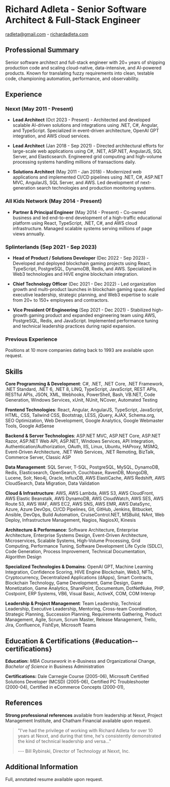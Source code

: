# Richard Adleta - Senior Software Architect & Full-Stack Engineer 

<radleta@gmail.com> - [richardadleta.com](https://www.richardadleta.com)

## Professional Summary

Senior software architect and full-stack engineer with 20+ years of
shipping production code and scaling cloud-native, data-intensive, and
AI-powered products. Known for translating fuzzy requirements into
clean, testable code, championing automation, performance, and
observability.

## Experience

### Nexxt (May 2011 - Present)

- **Lead Architect** (Oct 2023 - Present) - Architected and developed
  scalable AI-driven solutions and integrations using .NET, C#, Angular,
  and TypeScript. Specialized in event-driven architecture, OpenAI GPT
  integration, and AWS cloud services.

- **Lead Architect** (Jan 2018 - Sep 2021) - Directed architectural
  efforts for large-scale web applications using C#, .NET, ASP.NET,
  AngularJS, SQL Server, and Elasticsearch. Engineered grid computing
  and high-volume processing systems handling millions of transactions
  daily.

- **Solutions Architect** (May 2011 - Jan 2018) - Modernized web
  applications and implemented CI/CD pipelines using .NET, C#, ASP.NET
  MVC, AngularJS, SQL Server, and AWS. Led development of
  next-generation search technologies and production monitoring systems.

### All Kids Network (May 2014 - Present)

- **Partner & Principal Engineer** (May 2014 - Present) - Co-owned
  business and led end-to-end development of a high-traffic educational
  platform using React, TypeScript, .NET, C#, and AWS cloud
  infrastructure. Managed scalable systems serving millions of page
  views annually.

### Splinterlands (Sep 2021 - Sep 2023)

- **Head of Product / Solutions Developer** (Dec 2022 - Sep 2023) -
  Developed and deployed blockchain gaming projects using React,
  TypeScript, PostgreSQL, DynamoDB, Redis, and AWS. Specialized in Web3
  technologies and HIVE engine blockchain integration.

- **Chief Technology Officer** (Dec 2021 - Dec 2022) - Led organization
  growth and multi-product launches in blockchain gaming space. Applied
  executive leadership, strategic planning, and Web3 expertise to scale
  from 20+ to 150+ employees and contractors.

- **Vice President Of Engineering** (Sep 2021 - Dec 2021) - Stabilized
  high-growth gaming product and expanded engineering team using AWS,
  PostgreSQL, Redis, and JavaScript. Implemented performance tuning and
  technical leadership practices during rapid expansion.

### Previous Experience

Positions at 10 more companies dating back to 1993 are available upon
request.

## Skills

**Core Programming & Development**: C#, .NET, .NET Core, .NET Framework,
.NET Standard, .NET 6, .NET 8, LINQ, TypeScript, JavaScript, REST APIs,
RESTful APIs, JSON, XML, Webhooks, PowerShell, Bash, VB.NET, Code
Generation, Windows Services, xUnit, NUnit, NCover, Automated Testing

**Frontend Technologies**: React, Angular, AngularJS, TypeScript,
JavaScript, HTML, CSS, Tailwind CSS, Bootstrap, LESS, jQuery, AJAX,
Schema.org, SEO Optimization, Web Development, Google Analytics, Google
Webmaster Tools, Google AdSense

**Backend & Server Technologies**: ASP.NET MVC, ASP.NET Core, ASP.NET
Razor, ASP.NET Web API, ASP.NET, Windows Services, API Integration,
Authentication/Authorization, OAuth, IIS, Linux, Ubuntu, HAProxy, MSMQ,
Event-Driven Architecture, .NET Web Services, .NET Remoting, BizTalk,
Commerce Server, Classic ASP

**Data Management**: SQL Server, T-SQL, PostgreSQL, MySQL, DynamoDB,
Redis, Elasticsearch, OpenSearch, Couchbase, RavenDB, MongoDB, Lucene,
Solr, Neo4j, Oracle, InfluxDB, AWS ElastiCache, AWS Redshift, AWS
CloudSearch, Data Migration, Data Validation

**Cloud & Infrastructure**: AWS, AWS Lambda, AWS S3, AWS CloudFront, AWS
Elastic Beanstalk, AWS DynamoDB, AWS CloudWatch, AWS SES, AWS Route 53,
AWS WAF, AWS EC2, AWS SNS, AWS EMR, AWS DataSync, Azure, Azure DevOps,
CI/CD Pipelines, Git, GitHub, Jenkins, Bitbucket, Ansible, DevOps, Build
Automation, CruiseControl.NET, MSBuild, NAnt, Web Deploy, Infrastructure
Management, Nagios, NagiosXI, Kinesis

**Architecture & Performance**: Software Architecture, Enterprise
Architecture, Enterprise Systems Design, Event-Driven Architecture,
Microservices, Scalable Systems, High-Volume Processing, Grid Computing,
Performance Tuning, Software Development Life Cycle (SDLC), Code
Generation, Process Improvement, Technical Documentation, Algorithm
Design

**Specialized Technologies & Domains**: OpenAI GPT, Machine Learning
Integration, Confidence Scoring, HIVE Engine Blockchain, Web3, NFTs,
Cryptocurrency, Decentralized Applications (dApps), Smart Contracts,
Blockchain Technology, Game Development, Game Design, Game Monetization,
Game Analytics, SharePoint, Documentum, DotNetNuke, PHP, Costpoint, ERP
Systems, VB6, Visual Basic, ActiveX, COM, COM Interop

**Leadership & Project Management**: Team Leadership, Technical
Leadership, Executive Leadership, Mentoring, Cross-team Coordination,
Strategic Planning, Succession Planning, Requirements Gathering, Product
Management, Agile, Scrum, Scrum Master, Release Management, Trello,
Jira, Confluence, FishEye, Microsoft Teams

## Education & Certifications {#education--certifications}

**Education:** *MBA Coursework* in e-Business and Organizational Change,
*Bachelor of Science* in Business Administration

**Certifications:** Dale Carnegie Course (2005-06), Microsoft Certified
Solutions Developer (MCSD) (2005-06), Certified PC Troubleshooter
(2000-04), Certified in eCommerce Concepts (2000-01),

## References

**Strong professional references** available from leadership at Nexxt,
Project Management Institute, and Chatham Financial available upon
request.

> "I've had the privilege of working with Richard Adleta for over 10
> years at Nexxt, and during that time, he's consistently demonstrated
> the kind of technical leadership and versa..."
>
> --- Bill Rybinski, Director of Technology at Nexxt, Inc.

## Additional Information

Full, annotated resume available upon request.
